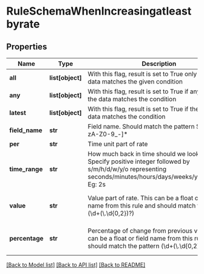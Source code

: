 # RuleSchemaWhenIncreasingatleastbyrate

## Properties
Name | Type | Description | Notes
------------ | ------------- | ------------- | -------------
**all** | **list[object]** | With this flag, result is set to True only if all the data matches the given condition | [optional] 
**any** | **list[object]** | With this flag, result is set to True if any one of the data matches the condition | [optional] 
**latest** | **list[object]** | With this flag, result is set to True if the latest data matches the condition | [optional] 
**field_name** | **str** | Field name. Should match the pattern $[a-z][a-zA-Z0-9_-]* | 
**per** | **str** | Time unit part of rate | 
**time_range** | **str** | How much back in time should we look for data. Specify positive integer followed by s/m/h/d/w/y/o representing seconds/minutes/hours/days/weeks/years/offset. Eg: 2s | [optional] 
**value** | **str** | Value part of rate. This can be a float or field name from this rule and should match the pattern (\\d+(\\.\\d{0,2})?)|($[a-z][a-zA-Z0-9_-]*) | [optional] 
**percentage** | **str** | Percentage of change from previous value. This can be a float or field name from this rule and should match the pattern (\\d+(\\.\\d{0,2})?)|($[a-z][a-zA-Z0-9_-]*) | [optional] 

[[Back to Model list]](../README.md#documentation-for-models) [[Back to API list]](../README.md#documentation-for-api-endpoints) [[Back to README]](../README.md)



